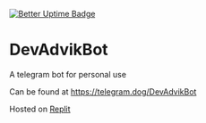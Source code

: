 [![Better Uptime Badge](https://betteruptime.com/status-badges/v1/monitor/9hwi.svg)](https://betteruptime.com/?utm_source=status_badge)

# DevAdvikBot
A telegram bot for personal use

Can be found at https://telegram.dog/DevAdvikBot

Hosted on [Replit](https://repl.it)
